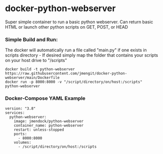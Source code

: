 # docker-python-webserver

Super simple container to run a basic python webserver. Can return basic HTML or launch other python scripts on GET, POST, or HEAD

### Simple Build and Run:
The docker will automatically run a file called "main.py" if one exists in scripts directory - If desired simply map the folder that contains your scripts on your host drive to "/scripts"
```
docker build -t python-webserver https://raw.githubusercontent.com/jmengit/docker-python-webserver/main/Dockerfile
docker run -p 8000:8000 -v "/script/directory/on/host:/scripts" python-webserver
```

### Docker-Compose YAML Example
```
version: "3.8"
services:
  python-webserver:
    image: jmendock/python-webserver
    container_name: python-webserver
    restart: unless-stopped
    ports:
      - 8000:8000
    volumes:
      - /script/directory/on/host:/scripts
```      

